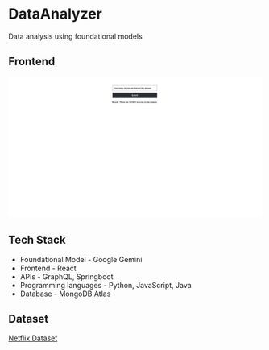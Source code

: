 # DataAnalyzer
Data analysis using foundational models

## Frontend
![Alt text](images/image.png)

## Tech Stack
* Foundational Model - Google Gemini
* Frontend - React
* APIs - GraphQL, Springboot
* Programming languages - Python, JavaScript, Java
* Database - MongoDB Atlas

## Dataset
[Netflix Dataset](https://www.kaggle.com/datasets/shivamb/netflix-shows)
